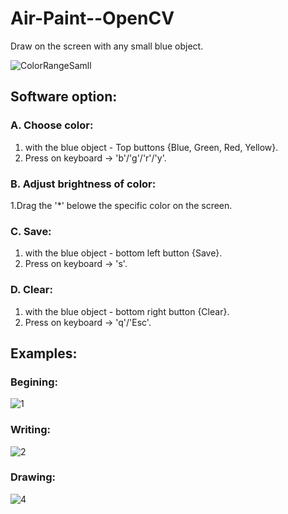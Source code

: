 # Air-Paint--OpenCV
Draw on the screen with any small blue object. 

![ColorRangeSamll](https://user-images.githubusercontent.com/69638284/104095229-6489e080-529e-11eb-84c5-b24c8072f584.jpg)

## Software option:
### A. Choose color: 
1. with the blue object -  Top buttons {Blue, Green, Red, Yellow}.
2. Press on keyboard ->  'b'/'g'/'r'/'y'.
 
### B. Adjust brightness of color:
1.Drag the '*' belowe the specific color on the screen.

### C. Save:
1. with the blue object -  bottom left button {Save}.
2. Press on keyboard ->  's'.

### D. Clear:
1. with the blue object -  bottom right button {Clear}.
2. Press on keyboard ->  'q'/'Esc'.

## Examples:

### Begining: 
![1](https://user-images.githubusercontent.com/69638284/104095289-ba5e8880-529e-11eb-942b-747a4e98c544.jpg)

### Writing: 
![2](https://user-images.githubusercontent.com/69638284/104095293-bc284c00-529e-11eb-8b38-cb41e812f064.jpg)

### Drawing: 
![4](https://user-images.githubusercontent.com/69638284/104095290-bb8fb580-529e-11eb-80f9-824093a77568.jpg)
